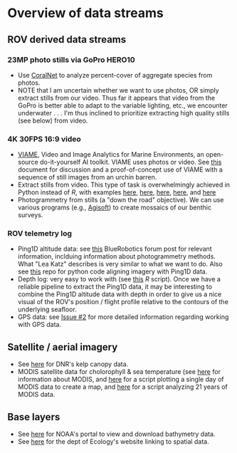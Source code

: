 # Overview of data streams

## ROV derived data streams

### 23MP photo stills via GoPro HERO10
* Use [CoralNet](https://coralnet.ucsd.edu/) to analyze percent-cover of aggregate species from photos. 
* NOTE that I am uncertain whether we want to use photos, OR simply extract stills from our video. Thus far it appears that video from the GoPro is better able to adapt to the variable lighting, etc., we encounter underwater . . . I'm thus inclined to prioritize extracting high quality stills (see below) from video. 

### 4K 30FPS 16:9 video
* [VIAME](https://viame.readthedocs.io/en/latest/), Video and Image Analytics for Marine Environments, an open-source do-it-yourself AI toolkit. VIAME uses photos or video. See [this](https://github.com/zhrandell/Seattle_Aquarium_ROV_development/blob/main/documents/ROV_AI_synopsis/ROV_AI_synopsis.pdf) document for discussion and a proof-of-concept use of VIAME with a sequence of still images from an urchin barren. 
* Extract stills from video. This type of task is overwhelmingly achieved in Python instead of *R*, with examples [here](https://www.geeksforgeeks.org/extract-images-from-video-in-python/), [here](https://www.codespeedy.com/extract-images-from-a-video-in-python/), [here](https://www.askpython.com/python/examples/extract-images-from-video), [here](https://www.thepythoncode.com/article/extract-frames-from-videos-in-python), and [here](https://stackoverflow.com/questions/10225403/how-can-i-extract-a-good-quality-jpeg-image-from-a-video-file-with-ffmpeg)
* Photogrammetry from stills (a "down the road" objective). We can use various programs (e.g., [Agisoft](https://www.agisoft.com/)) to create mossaics of our benthic surveys. 

### ROV telemetry log
* Ping1D altitude data: see [this](https://discuss.bluerobotics.com/t/retrieve-ping-sonar-data-for-analysis/11795/7) BlueRobotics forum post for relevant information, inclduing information about photogrammetry methods. What "Lea Katz" describes is very similar to what we want to do. Also see [this](https://github.com/ES-Alexander/data-alignment) repo for python code aligning imagery with Ping1D data. 
* Depth log: very easy to work with (see [this](https://github.com/zhrandell/Seattle_Aquarium_ROV_telemetry_and_mapping/blob/main/code/tracklog_cleaning.R) *R* script). Once we have a reliable pipeline to extract the Ping1D data, it may be interesting to combine the Ping1D altitude data with depth in order to give us a nice visual of the ROV's position / flight profile relative to the contours of the underlying seafloor. 
* GPS data: see [Issue #2](https://github.com/zhrandell/Seattle_Aquarium_ROV_telemetry_and_mapping/issues/2) for more detailed information regarding working with GPS data. 

## Satellite / aerial imagery
* See [here](https://www.dnr.wa.gov/programs-and-services/aquatics/aquatic-science/kelp-monitoring) for DNR's kelp canopy data. 
* MODIS satellite data for cholorophyll & sea temperature (see [here](https://modis.gsfc.nasa.gov/about/) for information about MODIS, and [here](https://github.com/zhrandell/SubstrateComplexity/blob/main/Code/figSOM_chlorophyll_singleDay.R) for a script plotting a single day of MODIS data to create a map, and [here](https://github.com/zhrandell/SubstrateComplexity/blob/main/Code/figSOM_chlorophyll_21years.R) for a script analyzing 21 years of MODIS data. 

## Base layers
* See [here](https://www.ncei.noaa.gov/maps/bathymetry/) for NOAA's portal to view and download bathymetry data. 
* See [here](https://ecology.wa.gov/Research-Data/Data-resources/Geographic-Information-Systems-GIS/Data) for the dept of Ecology's website linking to spatial data. 
